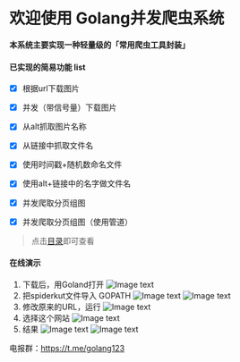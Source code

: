 

# 欢迎使用 Golang并发爬虫系统

**本系统主要实现一种轻量级的「常用爬虫工具封装」**

#### 已实现的简易功能 list

- [x] 根据url下载图片
- [x] 并发（带信号量）下载图片
- [x] 从alt抓取图片名称
- [x] 从链接中抓取文件名
- [x] 使用时间戳+随机数命名文件
- [x] 使用alt+链接中的名字做文件名
- [x] 并发爬取分页组图
- [x] 并发爬取分页组图（使用管道）




> 点击[目录](https://github.com/TheGroundhogDay/spiderkitUtil/blob/master/list.txt)即可查看




#### 在线演示

1. 下载后，用Goland打开
 ![Image text](https://github.com/TheGroundhogDay/spiderkitUtil/blob/master/README%E5%9B%BE%E7%89%87%E6%96%87%E4%BB%B6/1.png)
2. 把spiderkut文件导入 GOPATH
 ![Image text](https://github.com/TheGroundhogDay/spiderkitUtil/blob/master/README%E5%9B%BE%E7%89%87%E6%96%87%E4%BB%B6/2.png)
  ![Image text](https://github.com/TheGroundhogDay/spiderkitUtil/blob/master/README%E5%9B%BE%E7%89%87%E6%96%87%E4%BB%B6/3.png)
3. 修改原来的URL，运行
 ![Image text](https://github.com/TheGroundhogDay/spiderkitUtil/blob/master/README%E5%9B%BE%E7%89%87%E6%96%87%E4%BB%B6/4.png)
4. 选择这个网站
 ![Image text](https://github.com/TheGroundhogDay/spiderkitUtil/blob/master/README%E5%9B%BE%E7%89%87%E6%96%87%E4%BB%B6/5.png)
5. 结果
 ![Image text](https://github.com/TheGroundhogDay/spiderkitUtil/blob/master/README%E5%9B%BE%E7%89%87%E6%96%87%E4%BB%B6/6.png)
  ![Image text](https://github.com/TheGroundhogDay/spiderkitUtil/blob/master/README%E5%9B%BE%E7%89%87%E6%96%87%E4%BB%B6/7.png)








电报群：<https://t.me/golang123>
